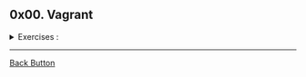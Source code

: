 ## 0x00. Vagrant

<details>
<summary>Exercises :</summary>
<br>

**Mandatory**

- 0. 0-hello_ubuntu: Prints out the result of the command uname.

</details>

---

[Back Button](https://github.com/FatChicken277/holbertonschool-zero_day)